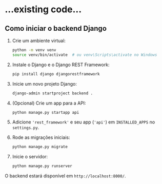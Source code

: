 # ...existing code...

## Como iniciar o backend Django

1. Crie um ambiente virtual:
   ```bash
   python -m venv venv
   source venv/bin/activate  # ou venv\Scripts\activate no Windows
   ```

2. Instale o Django e o Django REST Framework:
   ```bash
   pip install django djangorestframework
   ```

3. Inicie um novo projeto Django:
   ```bash
   django-admin startproject backend .
   ```

4. (Opcional) Crie um app para a API:
   ```bash
   python manage.py startapp api
   ```

5. Adicione `'rest_framework'` e seu app (`'api'`) em `INSTALLED_APPS` no `settings.py`.

6. Rode as migrações iniciais:
   ```bash
   python manage.py migrate
   ```

7. Inicie o servidor:
   ```bash
   python manage.py runserver
   ```

O backend estará disponível em `http://localhost:8000/`.